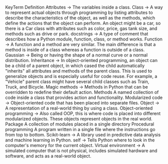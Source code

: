 KeyTerm	Definition
Attributes  ->	The variables inside a class.
Class    ->	A way to represent actual objects through programming by listing attributes to describe the characteristics of the object, as well as the methods, which define the actions that the object can perform. An object might be a car, so there is a Car class with attributes such as color, price, gas tank size, and methods such as drive or park.
docstrings  ->	A type of comment that describes how a Python module, function, class, or method works.
Function  ->	A function and a method are very similar. The main difference is that a method is inside of a class whereas a function is outside of a class.
Gaussian  ->	Being or having the shape of a normal curve or a normal distribution.
Inheritance  ->	In object-oriented programming, an object can be a child of a parent object, in which cased the child automatically "inherits" all attributes and methods of the parent class. This is used to generalize objects and is especially useful for code reuse. For example, a "Vehicle" parent class might have several child classes such as Train, Truck, and Bicycle.
Magic methods  ->	Methods in Python that can be overridden to redefine their default action.
Methods	A named collection of code inside a class that provides action and functionality.
Modularized code  ->	Object-oriented code that has been placed into separate files.
Object  ->	A representation of a real-world thing by using a class.
Object-oriented programming  ->	Also called OOP, this is where code is placed into different modularized objects. These objects represent objects in the real world.
Package	A collection of modules placed in a single directory
Procedural programming	A program written in a single file where the instructions go from top to bottom.
Scikit-learn ->	A library used in predictive data analysis and machine learning in Python.
self ->	Tells Python where to look in the computer's memory for the current object.
Virtual environment ->	A simulated computer that is not physical, includes simulated hardware and software, and acts as a real-world object.

